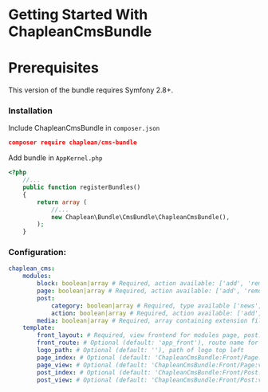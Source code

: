 Getting Started With ChapleanCmsBundle
=======================================

# Prerequisites

This version of the bundle requires Symfony 2.8+.

### Installation

Include ChapleanCmsBundle in `composer.json`

``` json
composer require chaplean/cms-bundle
```

Add bundle in `AppKernel.php`

```php
<?php
    //...
    public function registerBundles()
    {
        return array (
            //...
            new Chaplean\Bundle\CmsBundle\ChapleanCmsBundle(),
        );
    }
```

### Configuration:
```yaml
chaplean_cms:
    modules:
        block: boolean|array # Required, action available: ['add', 'remove']
        page: boolean|array # Required, action available: ['add', 'remove']
        post:
            category: boolean|array # Required, type available ['news', 'testimonial', 'video', 'zoom']
            action: boolean|array # Required, action available: ['add', 'duplicate', 'remove']
        media: boolean|array # Required, array containing extension file authorized (example: ['pdf', 'png']) ?????
    template:
        front_layout: # Required, view frontend for modules page, post. (example: )
        front_route: # Optional (default: 'app_front'), route name for return to main site
        logo_path: # Optional (default: ''), path of logo top left
        page_index: # Optional (default: 'ChapleanCmsBundle:Front/Page:index.html.twig'), Custom frontend page list
        page_view: # Optional (default: 'ChapleanCmsBundle:Front/Page:view.html.twig'), Custom frontend page
        post_index: # Optional (default: 'ChapleanCmsBundle:Front/Post:index.html.twig'), Custom frontend post list
        post_view: # Optional (default: 'ChapleanCmsBundle:Front/Post:view.html.twig'), Custom frontend post
```

